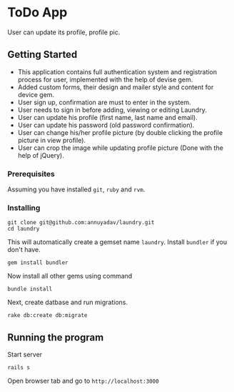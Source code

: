 # ToDo App
User can update its profile, profile pic.

## Getting Started
* This application contains full authentication system and registration process for user, implemented with the help of devise gem.
* Added custom forms, their design and mailer style and content for device gem.
* User sign up, confirmation are must to enter in the system.
* User needs to sign in before adding, viewing or editing Laundry.
* User can update his profile (first name, last name and email).
* User can update his password (old password confirmation).
* User can change his/her profile picture (by double clicking the profile picture in view profile).
* User can crop the image while updating profile picture (Done with the help of jQuery).


### Prerequisites
Assuming you have installed `git`, `ruby` and `rvm`.


### Installing

```
git clone git@github.com:annuyadav/laundry.git
cd laundry
```

This will automatically create a gemset name `laundry`. Install `bundler` if you don't have.

```
gem install bundler
```

Now install all other gems using command

```
bundle install
```

Next, create datbase and run migrations.


```
rake db:create db:migrate
```


## Running the program

Start server

```
rails s
```

Open browser tab and go to `http://localhost:3000`


